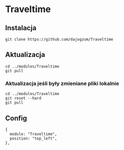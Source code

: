 # Traveltime

## Instalacja
```
git clone https://github.com/dajogzum/Traveltime
```

## Aktualizacja
```
cd ../modules/Traveltime
git pull
```
### Aktualizacja jeśli były zmieniane pliki lokalnie<br>
```
cd ../modules/Traveltime
git reset --hard
git pull
```
## Config
```
{
  module: "Traveltime",
  position: "top_left",
},
```
